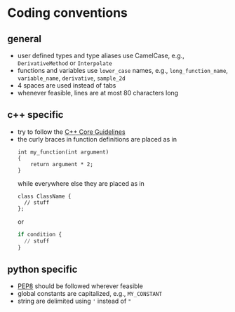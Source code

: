 # Coding conventions

## general
* user defined types and type aliases use CamelCase,
  e.g., `DerivativeMethod` or `Interpolate`
* functions and variables use `lower_case` names, e.g.,
  `long_function_name`, `variable_name`, `derivative`, `sample_2d`
* 4 spaces are used instead of tabs
* whenever feasible, lines are at most 80 characters long
  
## c++ specific
* try to follow the
  [C++ Core Guidelines](https://isocpp.github.io/CppCoreGuidelines/CppCoreGuidelines)
* the curly braces in function definitions are placed as in
  ```
  int my_function(int argument)
  {
      return argument * 2;
  }
  ```
  while everywhere else they are placed as in
  ```
  class ClassName {
    // stuff
  };
  ```
  or
  ```a
  if condition {
    // stuff
  }
  ```

## python specific
* [PEP8](https://www.python.org/dev/peps/pep-0008/) should be followed wherever
  feasible
* global constants are capitalized, e.g., `MY_CONSTANT`
* string are delimited using `'` instead of `"`